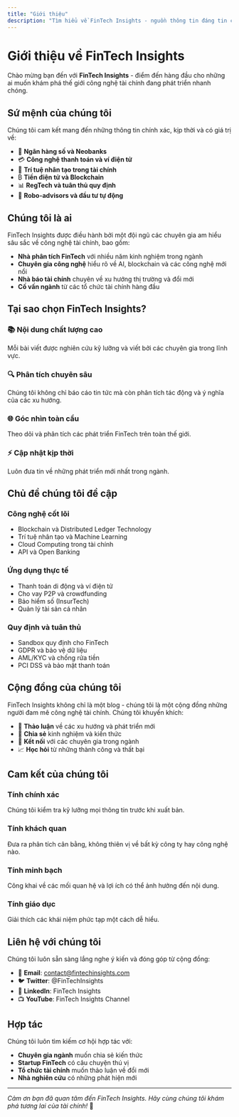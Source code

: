```yaml
---
title: "Giới thiệu"
description: "Tìm hiểu về FinTech Insights - nguồn thông tin đáng tin cậy về công nghệ tài chính và đổi mới trong ngành FinTech."
---
```


# Giới thiệu về FinTech Insights

Chào mừng bạn đến với **FinTech Insights** - điểm đến hàng đầu cho những ai muốn khám phá thế giới công nghệ tài chính đang phát triển nhanh chóng.

## Sứ mệnh của chúng tôi

Chúng tôi cam kết mang đến những thông tin chính xác, kịp thời và có giá trị về:

- 🏦 **Ngân hàng số và Neobanks**
- 💳 **Công nghệ thanh toán và ví điện tử**
- 🤖 **Trí tuệ nhân tạo trong tài chính**
- ₿ **Tiền điện tử và Blockchain**
- 📊 **RegTech và tuân thủ quy định**
- 💼 **Robo-advisors và đầu tư tự động**

## Chúng tôi là ai

FinTech Insights được điều hành bởi một đội ngũ các chuyên gia am hiểu sâu sắc về công nghệ tài chính, bao gồm:

- **Nhà phân tích FinTech** với nhiều năm kinh nghiệm trong ngành
- **Chuyên gia công nghệ** hiểu rõ về AI, blockchain và các công nghệ mới nổi
- **Nhà báo tài chính** chuyên về xu hướng thị trường và đổi mới
- **Cố vấn ngành** từ các tổ chức tài chính hàng đầu

## Tại sao chọn FinTech Insights?

### 📚 Nội dung chất lượng cao
Mỗi bài viết được nghiên cứu kỹ lưỡng và viết bởi các chuyên gia trong lĩnh vực.

### 🔍 Phân tích chuyên sâu
Chúng tôi không chỉ báo cáo tin tức mà còn phân tích tác động và ý nghĩa của các xu hướng.

### 🌐 Góc nhìn toàn cầu
Theo dõi và phân tích các phát triển FinTech trên toàn thế giới.

### ⚡ Cập nhật kịp thời
Luôn đưa tin về những phát triển mới nhất trong ngành.

## Chủ đề chúng tôi đề cập

### Công nghệ cốt lõi
- Blockchain và Distributed Ledger Technology
- Trí tuệ nhân tạo và Machine Learning
- Cloud Computing trong tài chính
- API và Open Banking

### Ứng dụng thực tế
- Thanh toán di động và ví điện tử
- Cho vay P2P và crowdfunding
- Bảo hiểm số (InsurTech)
- Quản lý tài sản cá nhân

### Quy định và tuân thủ
- Sandbox quy định cho FinTech
- GDPR và bảo vệ dữ liệu
- AML/KYC và chống rửa tiền
- PCI DSS và bảo mật thanh toán

## Cộng đồng của chúng tôi

FinTech Insights không chỉ là một blog - chúng tôi là một cộng đồng những người đam mê công nghệ tài chính. Chúng tôi khuyến khích:

- 💬 **Thảo luận** về các xu hướng và phát triển mới
- 🤝 **Chia sẻ** kinh nghiệm và kiến thức
- 🎯 **Kết nối** với các chuyên gia trong ngành
- 📈 **Học hỏi** từ những thành công và thất bại

## Cam kết của chúng tôi

### Tính chính xác
Chúng tôi kiểm tra kỹ lưỡng mọi thông tin trước khi xuất bản.

### Tính khách quan
Đưa ra phân tích cân bằng, không thiên vị về bất kỳ công ty hay công nghệ nào.

### Tính minh bạch
Công khai về các mối quan hệ và lợi ích có thể ảnh hưởng đến nội dung.

### Tính giáo dục
Giải thích các khái niệm phức tạp một cách dễ hiểu.

## Liên hệ với chúng tôi

Chúng tôi luôn sẵn sàng lắng nghe ý kiến và đóng góp từ cộng đồng:

- 📧 **Email**: contact@fintechinsights.com
- 🐦 **Twitter**: @FinTechInsights
- 💼 **LinkedIn**: FinTech Insights
- 📺 **YouTube**: FinTech Insights Channel

## Hợp tác

Chúng tôi luôn tìm kiếm cơ hội hợp tác với:

- **Chuyên gia ngành** muốn chia sẻ kiến thức
- **Startup FinTech** có câu chuyện thú vị
- **Tổ chức tài chính** muốn thảo luận về đổi mới
- **Nhà nghiên cứu** có những phát hiện mới

---

*Cảm ơn bạn đã quan tâm đến FinTech Insights. Hãy cùng chúng tôi khám phá tương lai của tài chính!* 🚀
